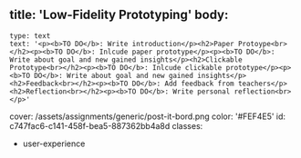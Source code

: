 title: 'Low-Fidelity Prototyping'
body:
  -
    type: text
    text: '<p><b>TO DO</b>: Write introduction</p><h2>Paper Protoype<br></h2><p><b>TO DO</b>: Inlcude paper prototype</p><p><b>TO DO</b>: Write about goal and new gained insights</p><h2>Clickable Prototype<br></h2><p><b>TO DO</b>: Inlcude clickable prototype</p><p><b>TO DO</b>: Write about goal and new gained insights</p><h2>Feedback<br></h2><p><b>TO DO</b>: Add feedback from teachers</p><h2>Reflection<br></h2><p><b>TO DO</b>: Write personal reflection<br></p>'
cover: /assets/assignments/generic/post-it-bord.png
color: '#FEF4E5'
id: c747fac6-c141-458f-bea5-887362bb4a8d
classes:
  - user-experience
